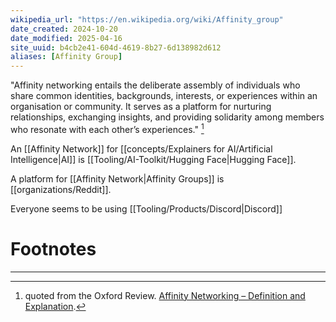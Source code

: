 ```yaml
---
wikipedia_url: "https://en.wikipedia.org/wiki/Affinity_group"
date_created: 2024-10-20
date_modified: 2025-04-16
site_uuid: b4cb2e41-604d-4619-8b27-6d138982d612
aliases: [Affinity Group]
---
```


"Affinity networking entails the deliberate assembly of individuals who share common identities, backgrounds, interests, or experiences within an organisation or community. It serves as a platform for nurturing relationships, exchanging insights, and providing solidarity among members who resonate with each other’s experiences." [^1] 

An [[Affinity Network]] for [[concepts/Explainers for AI/Artificial Intelligence|AI]] is [[Tooling/AI-Toolkit/Hugging Face|Hugging Face]].

A platform for [[Affinity Network|Affinity Groups]] is [[organizations/Reddit]].

Everyone seems to be using [[Tooling/Products/Discord|Discord]]



# Footnotes
***
[^1]: quoted from the Oxford Review. [Affinity Networking – Definition and Explanation](https://oxford-review.com/the-oxford-review-dei-diversity-equity-and-inclusion-dictionary/affinity-networking-definition-and-explanation/).